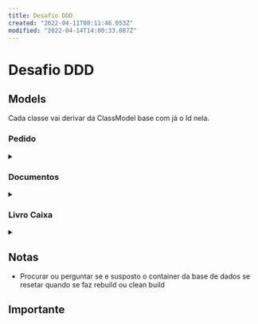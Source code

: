 ```yaml
---
title: Desafio DDD
created: "2022-04-11T08:11:46.053Z"
modified: "2022-04-14T14:00:33.087Z"
---
```


# Desafio DDD

## Models

Cada classe vai derivar da ClassModel base com já o Id nela.

### Pedido

<details>
  <summary></summary>
- ID GUID <>
- Code long
- Date DateTime
- DeliveryDate DateTime
- Products
  - ProductDescription string
  - ProductCategory int
  - Quantity decimal
  - Value decimal
- Client GUID
- ClientDescription string
- ClientEmail string
- ClientPhone string
- Status enum
- Street string
- Number string
- Sector string,
- Complement string
- City string
- State string
- Discount decimal
- Cost decimal
</details>

### Documentos

<details>
  <summary></summary>

- ID GUID <>
- Number string
- Date DateTime
- DocumentType int
- Operation int
- Paid bool
- PaymentDate DateTime
- Description string
- Total decimal
- Observation string
</details>

### Livro Caixa

<details>
  <summary></summary>

- ID <>
- Origem
- OrigemID
- Descrição
- Tipo
- Valor
</details>

## Notas

- Procurar ou perguntar se e susposto o container da base de dados se resetar quando se faz rebuild ou clean build

## Importante

